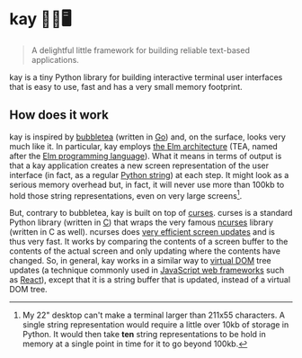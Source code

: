 # kay 🧓🏾🖥️

> A delightful little framework for building reliable text-based applications.

kay is a tiny Python library for building interactive terminal user interfaces
that is easy to use, fast and has a very small memory footprint.

## How does it work

kay is inspired by [bubbletea](https://github.com/charmbracelet/bubbletea)
(written in [Go](https://golang.org/)) and, on the surface, looks very much like
it. In particular, kay employs
[the Elm architecture](https://guide.elm-lang.org/architecture/) (TEA, named
after the [Elm programming language](https://elm-lang.org/)). What it means in
terms of output is that a kay application creates a new screen representation of
the user interface (in fact, as a regular
[Python string](https://docs.python.org/3/library/stdtypes.html#text-sequence-type-str))
at each step. It might look as a serious memory overhead but, in fact, it will
never use more than 100kb to hold those string representations, even on very
large screens[^how-big].

But, contrary to bubbletea, kay is built on top of
[curses](https://docs.python.org/3/library/curses.html). curses is a standard
Python library (written in
[C](<https://en.wikipedia.org/wiki/C_(programming_language)>)) that wraps the
very famous [ncurses](https://en.wikipedia.org/wiki/Ncurses) library (written in
C as well). ncurses does
[very efficient screen updates](https://invisible-island.net/ncurses/hackguide.html#output)
and is thus very fast. It works by comparing the contents of a screen buffer to
the contents of the actual screen and only updating where the contents have
changed. So, in general, kay works in a similar way to
[virtual DOM](https://en.wikipedia.org/wiki/Virtual_DOM) tree updates (a
technique commonly used in
[JavaScript web frameworks](https://en.wikipedia.org/wiki/Comparison_of_JavaScript-based_web_frameworks)
such as [React](https://reactjs.org/)), except that it is a string buffer that
is updated, instead of a virtual DOM tree.

[^how-big]:
    My 22" desktop can't make a terminal larger than 211x55 characters. A single
    string representation would require a little over 10kb of storage in Python.
    It would then take **ten** string representations to be hold in memory at a
    single point in time for it to go beyond 100kb.

